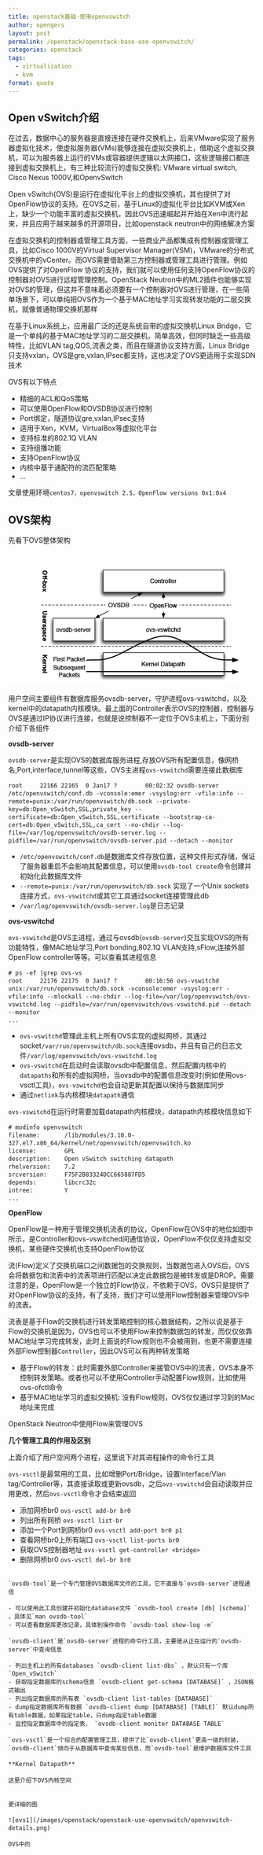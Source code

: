 ```yaml
---
title: openstack基础-使用openvswitch
author: opengers
layout: post
permalink: /openstack/openstack-base-use-openvswitch/
categories: openstack
tags:
  - virtualization
  - kvm
format: quote
---
```


## Open vSwitch介绍     

在过去，数据中心的服务器是直接连接在硬件交换机上，后来VMware实现了服务器虚拟化技术，使虚拟服务器(VMs)能够连接在虚拟交换机上，借助这个虚拟交换机，可以为服务器上运行的VMs或容器提供逻辑以太网接口，这些逻辑接口都连接到虚拟交换机上，有三种比较流行的虚拟交换机: VMware virtual switch, Cisco Nexus 1000V,和OpenvSwitch     

Open vSwitch(OVS)是运行在虚拟化平台上的虚拟交换机，其也提供了对OpenFlow协议的支持。在OVS之前，基于Linux的虚拟化平台比如KVM或Xen上，缺少一个功能丰富的虚拟交换机，因此OVS迅速崛起并开始在Xen中流行起来，并且应用于越来越多的开源项目，比如openstack neutron中的网络解决方案   

在虚拟交换机的控制器或管理工具方面，一些商业产品都集成有控制器或管理工具，比如Cisco 1000V的Virtual Supervisor Manager(VSM)，VMware的分布式交换机中的vCenter。而OVS需要借助第三方控制器或管理工具进行管理。例如OVS提供了对OpenFlow 协议的支持，我们就可以使用任何支持OpenFlow协议的控制器对OVS进行远程管理控制。OpenStack Neutron中的ML2插件也能够实现对OVS的管理，但这并不意味着必须要有一个控制器对OVS进行管理，在一些简单场景下，可以单纯把OVS作为一个基于MAC地址学习实现转发功能的二层交换机，就像普通物理交换机那样    

在基于Linux系统上，应用最广泛的还是系统自带的虚拟交换机Linux Bridge，它是一个单纯的基于MAC地址学习的二层交换机，简单高效，但同时缺乏一些高级特性，比如VLAN tag,QOS,流表之类，而且在隧道协议支持方面，Linux Bridge只支持vxlan，OVS是gre,vxlan,IPsec都支持，这也决定了OVS更适用于实现SDN技术   

OVS有以下特点   
  
- 精细的ACL和QoS策略   
- 可以使用OpenFlow和OVSDB协议进行控制     
- Port绑定，隧道协议gre,vxlan,IPsec支持   
- 适用于Xen，KVM，VirtualBox等虚拟化平台   
- 支持标准的802.1Q VLAN    
- 支持组播功能   
- 支持OpenFlow协议   
- 内核中基于通配符的流匹配策略    
- ...    

文章使用环境`centos7，openvswitch 2.5，OpenFlow versions 0x1:0x4`   

## OVS架构    

先看下OVS整体架构          

![ovs1](/images/openstack/openstack-use-openvswitch/openvswitch-arch.png)   

用户空间主要组件有数据库服务ovsdb-server，守护进程ovs-vswitchd，以及kernel中的datapath内核模块。最上面的Controller表示OVS的控制器，控制器与OVS是通过IP协议进行连接，也就是说控制器不一定位于OVS主机上，下面分别介绍下各组件   

**ovsdb-server**    

`ovsdb-server`是实现OVS的数据库服务进程,存放OVS所有配置信息，像网桥名,Port,interface,tunnel等这些，OVS主进程`ovs-vswitchd`需要连接此数据库         

``` shell 
root     22166 22165  0 Jan17 ?        00:02:32 ovsdb-server /etc/openvswitch/conf.db -vconsole:emer -vsyslog:err -vfile:info --remote=punix:/var/run/openvswitch/db.sock --private-key=db:Open_vSwitch,SSL,private_key --certificate=db:Open_vSwitch,SSL,certificate --bootstrap-ca-cert=db:Open_vSwitch,SSL,ca_cert --no-chdir --log-file=/var/log/openvswitch/ovsdb-server.log --pidfile=/var/run/openvswitch/ovsdb-server.pid --detach --monitor
```

- `/etc/openvswitch/conf.db`是数据库文件存放位置，这种文件形式存储，保证了服务器重启不会影响其配置信息，可以使用`ovsdb-tool create`命令创建并初始化此数据库文件    
- `--remote=punix:/var/run/openvswitch/db.sock` 实现了一个Unix sockets连接方式，`ovs-vswitchd`或其它工具通过socket连接管理此db    
- `/var/log/openvswitch/ovsdb-server.log`是日志记录      

**ovs-vswitchd**   

`ovs-vswitchd`是OVS主进程，通过与ovsdb(`ovsdb-server`)交互实现OVS的所有功能特性，像MAC地址学习,Port bonding,802.1Q VLAN支持,sFlow,连接外部OpenFlow controller等等。可以查看其进程信息          

``` shell
# ps -ef |grep ovs-vs
root     22176 22175  0 Jan17 ?        00:16:56 ovs-vswitchd unix:/var/run/openvswitch/db.sock -vconsole:emer -vsyslog:err -vfile:info --mlockall --no-chdir --log-file=/var/log/openvswitch/ovs-vswitchd.log --pidfile=/var/run/openvswitch/ovs-vswitchd.pid --detach --monitor
...
```   

- `ovs-vswitchd`管理此主机上所有OVS实现的虚拟网桥，其通过socket`/var/run/openvswitch/db.sock`连接ovsdb，并且有自己的日志文件`/var/log/openvswitch/ovs-vswitchd.log`      
- `ovs-vswitchd`在启动时会读取ovsdb中配置信息，然后配置内核中的`datapaths`和所有的虚拟网桥，当ovsdb中的配置信息改变时(例如使用ovs-vsctl工具)，`ovs-vswitchd`也会自动更新其配置以保持与数据库同步    
- 通过`netlink`与内核模块`datapath`通信     

`ovs-vswitchd`在运行时需要加载datapath内核模块，datapath内核模块信息如下        

``` shell
# modinfo openvswitch
filename:       /lib/modules/3.10.0-327.el7.x86_64/kernel/net/openvswitch/openvswitch.ko
license:        GPL
description:    Open vSwitch switching datapath
rhelversion:    7.2
srcversion:     F75F2B83324DCC665887FD5
depends:        libcrc32c
intree:         Y
...
```

**OpenFlow**   

OpenFlow是一种用于管理交换机流表的协议，OpenFlow在OVS中的地位如图中所示，是Controller和ovs-vswitched间通信协议，OpenFlow不仅仅支持虚拟交换机，某些硬件交换机也支持OpenFlow协议        

流(Flow)定义了交换机端口之间数据包的交换规则，当数据包进入OVS后，OVS会将数据包和流表中的流表项进行匹配以决定此数据包是被转发或是DROP。需要注意的是，OpenFlow是一个独立的Flow协议，不依赖于OVS，OVS只是提供了对OpenFlow协议的支持，有了支持，我们才可以使用Flow控制器来管理OVS中的流表。          

流表是基于Flow的交换机进行转发策略控制的核心数据结构，之所以说是基于Flow的交换机是因为，OVS也可以不使用Flow来控制数据包的转发，而仅仅依靠MAC地址学习完成转发，此时上面说的Flow规则也不会被用到，也更不需要连接外部Flow控制器`Controller`，因此OVS可以有两种转发策略     
- 基于Flow的转发：此时需要外部Controller来接管OVS中的流表，OVS本身不控制转发策略。或者也可以不使用Controller手动配置Flow规则，比如使用ovs-ofctl命令   
- 基于MAC地址学习的虚拟交换机: 没有Flow规则，OVS仅仅通过学习到的Mac地址来完成 

OpenStack Neutron中使用Flow来管理OVS

**几个管理工具的作用及区别**   

上面介绍了用户空间两个进程，这里说下对其进程操作的命令行工具           

`ovs-vsctl`是最常用的工具，比如增删Port/Bridge，设置Interface/Vlan tag/Controller等，其直接读取或更新ovsdb，之后`ovs-vswitchd`会自动读取并应用更改，然后`ovs-vsctl`命令才会结束返回         

- 添加网桥br0 `ovs-vsctl add-br br0`
- 列出所有网桥 `ovs-vsctl list-br`
- 添加一个Port到网桥br0 `ovs-vsctl add-port br0 p1`
- 查看网桥br0上所有端口 `ovs-vsctl list-ports br0`
- 获取OVS控制器地址 `ovs-vsctl get-controller <bridge>`
- 删除网桥br0 `ovs-vsctl del-br br0`
```

`ovsdb-tool`是一个专门管理OVS数据库文件的工具，它不直接与`ovsdb-server`进程通信    

- 可以使用此工具创建并初始化database文件 `ovsdb-tool create [db] [schema]` ，具体见`man ovsdb-tool`    
- 可以查看数据库更改记录，具体到操作命令 `ovsdb-tool show-log -m`    

`ovsdb-client`是`ovsdb-server`进程的命令行工具，主要是从正在运行的`ovsdb-server`中查询信息      

- 列出主机上的所有databases `ovsdb-client list-dbs` ，默认只有一个库`Open_vSwitch`   
- 获取指定数据库的schema信息 `ovsdb-client get-schema [DATABASE]` ，JSON格式输出   
- 列出指定数据库的所有表 `ovsdb-client list-tables [DATABASE]`    
- dump指定数据库所有数据 `ovsdb-client dump [DATABASE] [TABLE]` 默认dump所有table数据，如果指定table，只dump指定table数据    
- 监控指定数据库中的指定表， `ovsdb-client monitor DATABASE TABLE`   

`ovs-vsctl`是一个综合的配置管理工具，提供了比`ovsdb-client`更高一级的封装，`ovsdb-client`倾向于从数据库中查询某些信息，而`ovsdb-tool`是维护数据库文件工具    

**Kernel Datapath**   

这里介绍下OVS内核空间


更详细的图   

![ovs1](/images/openstack/openstack-use-openvswitch/openvswitch-details.png)  

OVS中的


















https://www.sdxcentral.com/cloud/open-source/definitions/what-is-open-vswitch/
http://openvswitch.org/features/
